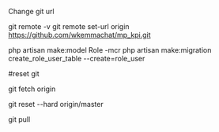 Change git url 

git remote -v 
git remote set-url origin https://github.com/wkemmachat/mp_kpi.git




php artisan make:model Role -mcr
php artisan make:migration create_role_user_table --create=role_user


#reset git 

git fetch origin

git reset --hard origin/master

git pull

